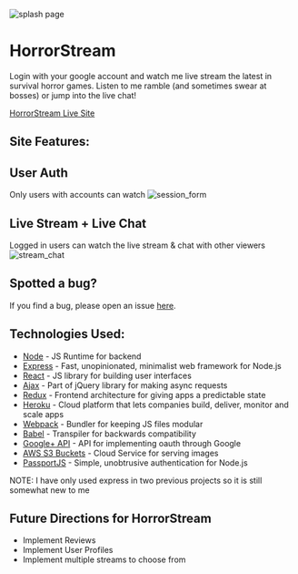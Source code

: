 ![splash page](https://s3.amazonaws.com/horror-stream/Screen+Shot+2018-02-24+at+3.30.18+PM.png)
# HorrorStream

Login with your google account and watch me live stream the latest in survival horror games.
Listen to me ramble (and sometimes swear at bosses) or jump into the live chat!

[HorrorStream Live Site](https://horrorstream.herokuapp.com/#/)

## Site Features:

## User Auth
Only users with accounts can watch
![session_form](https://s3.amazonaws.com/horror-stream/Screen+Shot+2018-02-24+at+9.10.15+PM.png)

## Live Stream + Live Chat
Logged in users can watch the live stream & chat with other viewers
![stream_chat](https://s3.amazonaws.com/horror-stream/Screen+Shot+2018-02-24+at+9.11.03+PM.png)

## Spotted a bug?
If you find a bug, please open an issue [here](https://github.com/ckane30691/Horror-Stream/issues).

## Technologies Used:
* [Node](https://nodejs.org/en/) - JS Runtime for backend
* [Express](https://expressjs.com/) - Fast, unopinionated, minimalist web framework for Node.js
* [React](https://reactjs.org/) - JS library for building user interfaces
* [Ajax](https://developer.mozilla.org/en-US/docs/AJAX/Getting_Started) - Part of jQuery library for making async requests
* [Redux](http://redux.js.org/) - Frontend architecture for giving apps a predictable state
* [Heroku](https://www.heroku.com) - Cloud platform that lets companies build, deliver, monitor and scale apps
* [Webpack](https://webpack.js.org/) - Bundler for keeping JS files modular
* [Babel](https://babeljs.io/) - Transpiler for backwards compatibility
* [Google+ API](https://cloudinary.com/) - API for implementing oauth through Google
* [AWS S3 Buckets](https://aws.amazon.com/s3/) - Cloud Service for serving images
* [PassportJS](http://www.passportjs.org/) - Simple, unobtrusive authentication for Node.js

NOTE: I have only used express in two previous projects so it is still somewhat new to me

## Future Directions for HorrorStream
* Implement Reviews
* Implement User Profiles
* Implement multiple streams to choose from

